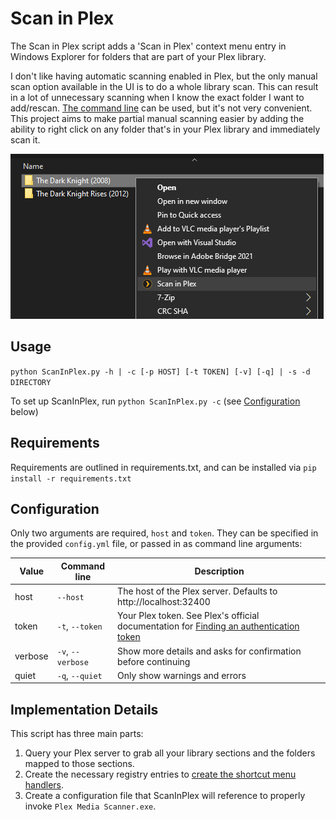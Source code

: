 # Scan in Plex

The Scan in Plex script adds a 'Scan in Plex' context menu entry in Windows Explorer for folders that are part of your Plex library.

I don't like having automatic scanning enabled in Plex, but the only manual scan option available in the UI is to do a whole library scan. This can result in a lot of unnecessary scanning when I know the exact folder I want to add/rescan. [The command line](https://support.plex.tv/articles/201242707-plex-media-scanner-via-command-line/) can be used, but it's not very convenient. This project aims to make partial manual scanning easier by adding the ability to right click on any folder that's in your Plex library and immediately scan it.

![Context Menu](img/context.png)

## Usage

`python ScanInPlex.py -h | -c [-p HOST] [-t TOKEN] [-v] [-q] | -s -d DIRECTORY`

To set up ScanInPlex, run `python ScanInPlex.py -c` (see [Configuration](#Configuration) below)

## Requirements

Requirements are outlined in requirements.txt, and can be installed via `pip install -r requirements.txt`

## Configuration

Only two arguments are required, `host` and `token`. They can be specified in the provided `config.yml` file, or passed in as command line arguments:

Value | Command line | Description
---|---|---
host | `--host` | The host of the Plex server. Defaults to http://localhost:32400
token | `-t`, `--token` | Your Plex token. See Plex's official documentation for [Finding an authentication token](https://support.plex.tv/articles/204059436-finding-an-authentication-token-x-plex-token/)
verbose | `-v`, `--verbose` | Show more details and asks for confirmation before continuing
quiet | `-q`, `--quiet` | Only show warnings and errors

## Implementation Details

This script has three main parts:
1. Query your Plex server to grab all your library sections and the folders mapped to those sections.
2. Create the necessary registry entries to [create the shortcut menu handlers](https://docs.microsoft.com/en-us/windows/win32/shell/context-menu-handlers).
3. Create a configuration file that ScanInPlex will reference to properly invoke `Plex Media Scanner.exe`.
